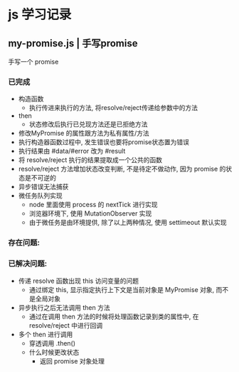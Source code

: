 # js 学习记录

## my-promise.js | 手写promise
手写一个 promise

### 已完成
- 构造函数
    - 执行传进来执行的方法, 将resolve/reject传递给参数中的方法
- then
    - 状态修改后执行已兑现方法还是已拒绝方法
- 修改MyPromise 的属性跟方法为私有属性/方法
- 执行构造器函数过程中, 发生错误也要将promise状态置为错误
- 执行结果由 #data/#error 改为 #result
- 将 resolve/reject 执行的结果提取成一个公共的函数
- resolve/reject 方法增加状态改变判断, 不是待定不做动作, 因为 promise 的状态是不可逆的
- 异步错误无法捕获
- 微任务队列实现
  - node 里面使用 process 的 nextTick 进行实现
  - 浏览器环境下, 使用 MutationObserver 实现
  - 由于微任务是由环境提供, 除了以上两种情况, 使用 settimeout 默认实现

### 存在问题:


### 已解决问题:
- 传递 resolve 函数出现 this 访问变量的问题
    - 通过绑定 this, 显示指定执行上下文是当前对象是 MyPromise 对象, 而不是全局对象
- 异步执行之后无法调用 then 方法
    - 通过在调用 then 方法的时候将处理函数记录到类的属性中, 在 resolve/reject 中进行回调
- 多个 then 进行调用
  - 穿透调用 .then()
  - 什么时候更改状态
    - 返回 promise 对象处理 